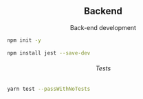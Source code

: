 <h2 align="center">Backend</h2>

<p align="center">Back-end development</p>

```bash
    npm init -y
    
    npm install jest --save-dev
```

<h6 align="center">Tests</h6>

```bash
    yarn test --passWithNoTests
```